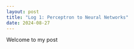 ```yaml
---
layout: post
title: "Log 1: Perceptron to Neural Networks"
date: 2024-08-27
---
```


Welcome to my post

